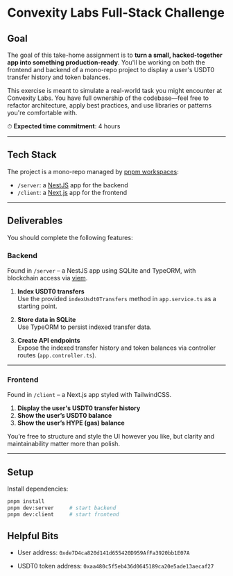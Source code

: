# Convexity Labs Full-Stack Challenge

## Goal

The goal of this take-home assignment is to **turn a small, hacked-together app into something production-ready**. You'll be working on both the frontend and backend of a mono-repo project to display a user's USDT0 transfer history and token balances.

This exercise is meant to simulate a real-world task you might encounter at Convexity Labs. You have full ownership of the codebase—feel free to refactor architecture, apply best practices, and use libraries or patterns you're comfortable with.

⏱ **Expected time commitment**: 4 hours

---

## Tech Stack

The project is a mono-repo managed by [pnpm workspaces](https://pnpm.io/workspaces):

- `/server`: a [NestJS](https://docs.nestjs.com/) app for the backend
- `/client`: a [Next.js](https://nextjs.org/docs/app/getting-started) app for the frontend

---

## Deliverables

You should complete the following features:

### Backend

Found in `/server` – a NestJS app using SQLite and TypeORM, with blockchain access via [viem](https://viem.sh/).

1. **Index USDT0 transfers**  
   Use the provided `indexUsdt0Transfers` method in `app.service.ts` as a starting point.

2. **Store data in SQLite**  
   Use TypeORM to persist indexed transfer data.

3. **Create API endpoints**  
   Expose the indexed transfer history and token balances via controller routes (`app.controller.ts`).

---

### Frontend

Found in `/client` – a Next.js app styled with TailwindCSS.

1. **Display the user's USDT0 transfer history**
2. **Show the user’s USDT0 balance**
3. **Show the user’s HYPE (gas) balance**

You’re free to structure and style the UI however you like, but clarity and maintainability matter more than polish.

---

## Setup

Install dependencies:

```bash
pnpm install
pnpm dev:server     # start backend
pnpm dev:client     # start frontend
```

## Helpful Bits

- User address: `0xde7D4ca820d141d655420D959AfFa3920bb1E07A`

- USDT0 token address: `0xaa480c5f5eb436d0645189ca20e5ade13aecaf27`
